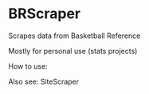 # BRScraper
Scrapes data from Basketball Reference

Mostly for personal use (stats projects)

How to use:


Also see:
SiteScraper
